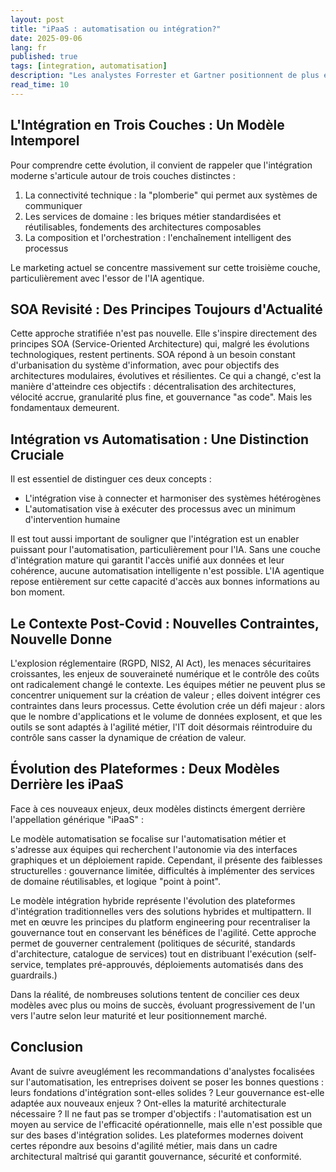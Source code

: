 ```yaml
---
layout: post
title: "iPaaS : automatisation ou intégration?"
date: 2025-09-06
lang: fr
published: true
tags: [integration, automatisation]
description: "Les analystes Forrester et Gartner positionnent de plus en plus les plateformes iPaaS comme des outils d'automatisation plutôt que comme de simples solutions d'intégration. Cette évolution reflète-t-elle une réalité du marché ou masque-t-elle les enjeux stratégiques de l'intégration moderne ?"
read_time: 10
---
```



##  L'Intégration en Trois Couches : Un Modèle Intemporel

Pour comprendre cette évolution, il convient de rappeler que l'intégration moderne s'articule autour de trois couches distinctes :
1. La connectivité technique : la "plomberie" qui permet aux systèmes de communiquer
2. Les services de domaine : les briques métier standardisées et réutilisables, fondements des architectures composables
3. La composition et l'orchestration : l'enchaînement intelligent des processus

Le marketing actuel se concentre massivement sur cette troisième couche, particulièrement avec l'essor de l'IA agentique. 

##  SOA Revisité : Des Principes Toujours d'Actualité

Cette approche stratifiée n'est pas nouvelle. Elle s'inspire directement des principes SOA (Service-Oriented Architecture) qui, malgré les évolutions technologiques, restent pertinents. SOA répond à un besoin constant d'urbanisation du système d'information, avec pour objectifs des architectures modulaires, évolutives et résilientes.
Ce qui a changé, c'est la manière d'atteindre ces objectifs : décentralisation des architectures, vélocité accrue, granularité plus fine, et gouvernance "as code". Mais les fondamentaux demeurent.

##  Intégration vs Automatisation : Une Distinction Cruciale

Il est essentiel de distinguer ces deux concepts :
- L'intégration vise à connecter et harmoniser des systèmes hétérogènes
- L'automatisation vise à exécuter des processus avec un minimum d'intervention humaine

Il est tout aussi important de souligner que l'intégration est un enabler puissant pour l'automatisation, particulièrement pour l'IA. Sans une couche d'intégration mature qui garantit l'accès unifié aux données et leur cohérence, aucune automatisation intelligente n'est possible. L'IA agentique repose entièrement sur cette capacité d'accès aux bonnes informations au bon moment.

##  Le Contexte Post-Covid : Nouvelles Contraintes, Nouvelle Donne

L'explosion réglementaire (RGPD, NIS2, AI Act), les menaces sécuritaires croissantes, les enjeux de souveraineté numérique et le contrôle des coûts ont radicalement changé le contexte. Les équipes métier ne peuvent plus se concentrer uniquement sur la création de valeur ; elles doivent intégrer ces contraintes dans leurs processus.
Cette évolution crée un défi majeur : alors que le nombre d'applications et le volume de données explosent, et que les outils se sont adaptés à l'agilité métier, l'IT doit désormais réintroduire du contrôle sans casser la dynamique de création de valeur.

##  Évolution des Plateformes : Deux Modèles Derrière les iPaaS

Face à ces nouveaux enjeux, deux modèles distincts émergent derrière l'appellation générique "iPaaS" :

Le modèle automatisation se focalise sur l'automatisation métier et s'adresse aux équipes qui recherchent l'autonomie via des interfaces graphiques et un déploiement rapide. Cependant, il présente des faiblesses structurelles : gouvernance limitée, difficultés à implémenter des services de domaine réutilisables, et logique "point à point".

Le modèle intégration hybride représente l'évolution des plateformes d'intégration traditionnelles vers des solutions hybrides et multipattern. Il met en œuvre les principes du platform engineering pour recentraliser la gouvernance tout en conservant les bénéfices de l'agilité. Cette approche permet de gouverner centralement (politiques de sécurité, standards d'architecture, catalogue de services) tout en distribuant l'exécution (self-service, templates pré-approuvés, déploiements automatisés dans des guardrails.)

Dans la réalité, de nombreuses solutions tentent de concilier ces deux modèles avec plus ou moins de succès, évoluant progressivement de l'un vers l'autre selon leur maturité et leur positionnement marché.

##  Conclusion

Avant de suivre aveuglément les recommandations d'analystes focalisées sur l'automatisation, les entreprises doivent se poser les bonnes questions : leurs fondations d'intégration sont-elles solides ? Leur gouvernance est-elle adaptée aux nouveaux enjeux ? Ont-elles la maturité architecturale nécessaire ?
Il ne faut pas se tromper d'objectifs : l'automatisation est un moyen au service de l'efficacité opérationnelle, mais elle n'est possible que sur des bases d'intégration solides. Les plateformes modernes doivent certes répondre aux besoins d'agilité métier, mais dans un cadre architectural maîtrisé qui garantit gouvernance, sécurité et conformité.